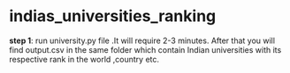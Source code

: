 # indias_universities_ranking

**step 1**: run university.py file .It will require 2-3 minutes. After that you will find output.csv in the same folder which     contain Indian universities with its respective rank in the world ,country etc.

